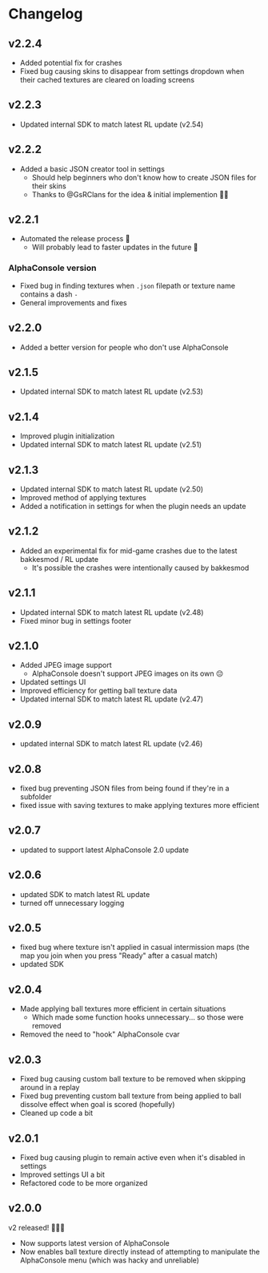 # Changelog

## v2.2.4
- Added potential fix for crashes
- Fixed bug causing skins to disappear from settings dropdown when their cached textures are cleared on loading screens

## v2.2.3
- Updated internal SDK to match latest RL update (v2.54)

## v2.2.2
- Added a basic JSON creator tool in settings
  - Should help beginners who don't know how to create JSON files for their skins
  - Thanks to @GsRClans for the idea & initial implemention 👐🦒

## v2.2.1
- Automated the release process 👷
  - Will probably lead to faster updates in the future 🥳
### AlphaConsole version
- Fixed bug in finding textures when `.json` filepath or texture name contains a dash `-`
- General improvements and fixes

## v2.2.0
- Added a better version for people who don't use AlphaConsole

## v2.1.5
- Updated internal SDK to match latest RL update (v2.53)

## v2.1.4
- Improved plugin initialization
- Updated internal SDK to match latest RL update (v2.51)

## v2.1.3
- Updated internal SDK to match latest RL update (v2.50)
- Improved method of applying textures
- Added a notification in settings for when the plugin needs an update

## v2.1.2
- Added an experimental fix for mid-game crashes due to the latest bakkesmod / RL update
    - It's possible the crashes were intentionally caused by bakkesmod

## v2.1.1
- Updated internal SDK to match latest RL update (v2.48)
- Fixed minor bug in settings footer

## v2.1.0
- Added JPEG image support
    - AlphaConsole doesn't support JPEG images on its own 😔
- Updated settings UI
- Improved efficiency for getting ball texture data
- Updated internal SDK to match latest RL update (v2.47)

## v2.0.9
- updated internal SDK to match latest RL update (v2.46)

## v2.0.8
- fixed bug preventing JSON files from being found if they're in a subfolder
- fixed issue with saving textures to make applying textures more efficient

## v2.0.7
- updated to support latest AlphaConsole 2.0 update

## v2.0.6
- updated SDK to match latest RL update
- turned off unnecessary logging

## v2.0.5
- fixed bug where texture isn't applied in casual intermission maps (the map you join when you press "Ready" after a casual match)
- updated SDK

## v2.0.4
- Made applying ball textures more efficient in certain situations
    - Which made some function hooks unnecessary... so those were removed
- Removed the need to "hook" AlphaConsole cvar

## v2.0.3
- Fixed bug causing custom ball texture to be removed when skipping around in a replay
- Fixed bug preventing custom ball texture from being applied to ball dissolve effect when goal is scored (hopefully)
- Cleaned up code a bit

## v2.0.1
- Fixed bug causing plugin to remain active even when it's disabled in settings
- Improved settings UI a bit
- Refactored code to be more organized

## v2.0.0
v2 released! 🙌🥳🎉

- Now supports latest version of AlphaConsole
- Now enables ball texture directly instead of attempting to manipulate the AlphaConsole menu (which was hacky and unreliable)